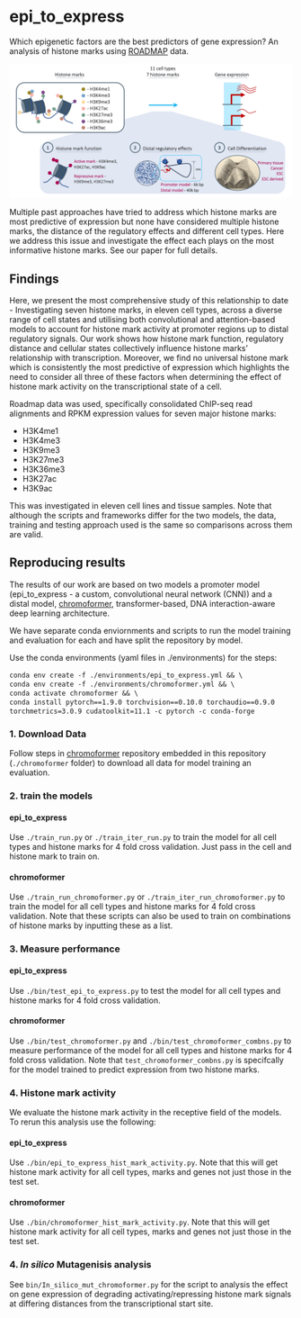 # epi_to_express

Which epigenetic factors are the best predictors of gene expression? An analysis of histone marks using 
[ROADMAP](https://egg2.wustl.edu/roadmap/web_portal/index.html) data.

[<img src="./epi_to_express.png" width="800" />](./epi_to_express.png)


Multiple past approaches have tried to address which histone marks are most predictive of expression
but none have considered multiple histone marks, the distance of the regulatory effects and different
cell types. Here we address this issue and investigate the effect each plays on the most informative
histone marks. See our paper for full details.

## Findings

Here, we present the most comprehensive study of this relationship to date - Investigating seven histone
marks, in eleven cell types, across a diverse range of cell states and utilising both convolutional and 
attention-based models to account for histone mark activity at promoter regions up to distal regulatory 
signals. Our work shows how histone mark function, regulatory distance and cellular states collectively 
influence histone marks’ relationship with transcription. Moreover, we find no universal histone mark 
which is consistently the most predictive of expression which highlights the need to consider all three 
of these factors when determining the effect of histone mark activity on the transcriptional state of a 
cell.

Roadmap data was used, specifically consolidated ChIP-seq read alignments and RPKM expression values 
for seven major histone marks:

* H3K4me1
* H3K4me3
* H3K9me3
* H3K27me3
* H3K36me3
* H3K27ac
* H3K9ac 

This was investigated in eleven cell lines and tissue samples. Note that although the scripts and 
frameworks differ for the two models, the data, training and testing approach used is the same so 
comparisons across them are valid.

## Reproducing results

The results of our work are based on two models a promoter model (epi_to_express - a custom, convolutional 
neural network (CNN)) and a distal model, [chromoformer](https://www.nature.com/articles/s41467-022-34152-5),
transformer-based, DNA interaction-aware deep learning architecture.

We have separate conda enviornments and scripts to run the model training and evaluation for each and have 
split the repository by model. 

Use the conda environments (yaml files in ./environments) for the steps:

```
conda env create -f ./environments/epi_to_express.yml && \
conda env create -f ./environments/chromoformer.yml && \
conda activate chromoformer && \
conda install pytorch==1.9.0 torchvision==0.10.0 torchaudio==0.9.0 torchmetrics=3.0.9 cudatoolkit=11.1 -c pytorch -c conda-forge
```

### 1. Download Data

Follow steps in [chromoformer](https://github.com/dohlee/chromoformer) repository embedded in this 
repository (`./chromoformer` folder) to download all data for model training an evaluation.

### 2. train the models

#### epi_to_express

Use `./train_run.py` or `./train_iter_run.py` to train the model for all cell types and histone marks for 4 fold
cross validation. Just pass in the cell and histone mark to train on.

#### chromoformer

Use `./train_run_chromoformer.py` or `./train_iter_run_chromoformer.py` to train the model for all cell types and
histone marks for 4 fold cross validation. Note that these scripts can also be used to train on combinations of 
histone marks by inputting these as a list.

### 3. Measure performance

#### epi_to_express

Use `./bin/test_epi_to_express.py` to test the model for all cell types and histone marks for 4 fold
cross validation.

#### chromoformer

Use `./bin/test_chromoformer.py` and `./bin/test_chromoformer_combns.py` to measure performance of the model for 
all cell types and histone marks for 4 fold cross validation. Note that `test_chromoformer_combns.py` is 
specifcally for the model trained to predict expression from two histone marks.

### 4. Histone mark activity

We evaluate the histone mark activity in the receptive field of the models. To rerun this analysis use the following:

#### epi_to_express

Use `./bin/epi_to_express_hist_mark_activity.py`. Note that this will get histone mark activity for all cell types, 
marks and genes not just those in the test set.

#### chromoformer

Use `./bin/chromoformer_hist_mark_activity.py`. Note that this will get histone mark activity for all cell types, 
marks and genes not just those in the test set.

### 4. _In silico_ Mutagenisis analysis

See `bin/In_silico_mut_chromoformer.py` for the script to analysis the effect on gene expression of degrading activating/repressing histone mark signals at differing distances from the transcriptional start site.


